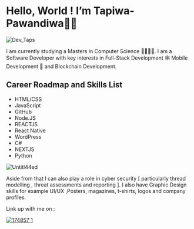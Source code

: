 # Hello, World ! I’m **Tapiwa-Pawandiwa**✌🏾

![Dev_Taps](https://user-images.githubusercontent.com/31037140/189372321-fc27f4fd-8f3e-4007-8de2-5549c813d164.gif)

I am currently studying a Masters in Computer Science 🥸👨🏾‍💻.
I am a Software Developer with key interests in
Full-Stack Development 🕸  Mobile Development 📲 and Blockchain Development. 

## Career Roadmap and Skills List 
* HTML/CSS 
* JavaScript
* GitHub 
* Node.JS
* REACTJS 
* React Native
* WordPress 
* C#
* NEXTJS
* Python

![Untitl44ed](https://user-images.githubusercontent.com/31037140/189375740-156f61ba-b071-49d2-ac05-3421f39dee56.png)


Aside from that I can also play a role in cyber security [ particularly thread modelling , threat assessments and reporting ].
I also have Graphic Design skills for example UI/UX ,Posters, magazines, t-shirts, logos and company profiles.

Link up with me on : 

[![174857 1](https://user-images.githubusercontent.com/31037140/189374137-7513f07e-48cd-4472-8dd4-956bf570e0da.png)](https://www.linkedin.com/in/tapiwa-pawandiwa-9b004a14b)

